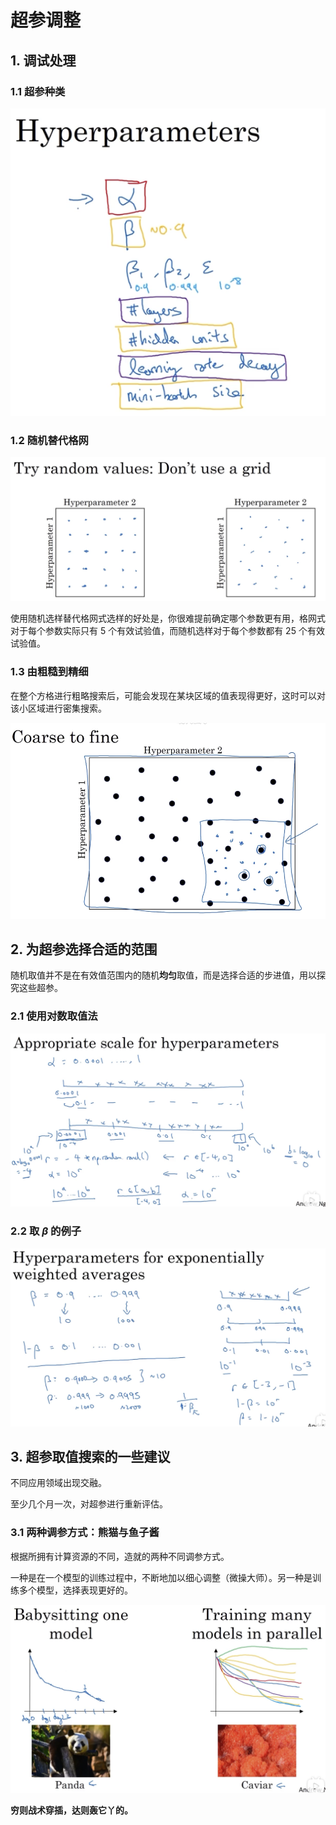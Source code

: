 # 超参调整

## 1. 调试处理

### 1.1 超参种类

![](./imgs/超参种类.png)

### 1.2 随机替代格网

![](./imgs/随机选样.png)

使用随机选样替代格网式选样的好处是，你很难提前确定哪个参数更有用，格网式对于每个参数实际只有 5 个有效试验值，而随机选样对于每个参数都有 25 个有效试验值。

### 1.3 由粗糙到精细

在整个方格进行粗略搜索后，可能会发现在某块区域的值表现得更好，这时可以对该小区域进行密集搜索。

![](./imgs/从粗糙到精细.png)

## 2. 为超参选择合适的范围

随机取值并不是在有效值范围内的随机**均匀**取值，而是选择合适的步进值，用以探究这些超参。

### 2.1 使用对数取值法

![](./imgs/对数取值的例子.png)

### 2.2 取 $\beta$ 的例子

![](./imgs/使用对数取值法选择指数加权平均的超参.png)

## 3. 超参取值搜索的一些建议

不同应用领域出现交融。

至少几个月一次，对超参进行重新评估。

### 3.1 两种调参方式：熊猫与鱼子酱

根据所拥有计算资源的不同，造就的两种不同调参方式。

一种是在一个模型的训练过程中，不断地加以细心调整（微操大师）。另一种是训练多个模型，选择表现更好的。

![](./imgs/熊猫与鱼子酱.png)

**穷则战术穿插，达则轰它丫的。**
